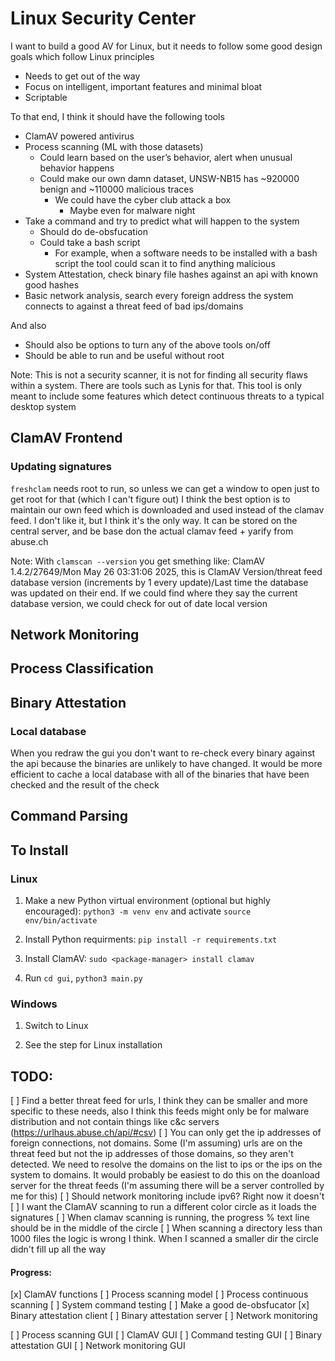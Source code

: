 # Linux Security Center

I want to build a good AV for Linux, but it needs to follow some good design goals which follow Linux principles

- Needs to get out of the way
- Focus on intelligent, important features and minimal bloat
- Scriptable

To that end, I think it should have the following tools

- ClamAV powered antivirus
- Process scanning (ML with those datasets)
    - Could learn based on the user’s behavior, alert when unusual behavior happens
    - Could make our own damn dataset, UNSW-NB15 has ~920000 benign and ~110000 malicious traces
        - We could have the cyber club attack a box
            - Maybe even for malware night
- Take a command and try to predict what will happen to the system
    - Should do de-obsfucation
    - Could take a bash script
        - For example, when a software needs to be installed with a bash script the tool could scan it to find anything malicious
- System Attestation, check binary file hashes against an api with known good hashes
- Basic network analysis, search every foreign address the system connects to against a threat feed of bad ips/domains

And also

- Should also be options to turn any of the above tools on/off
- Should be able to run and be useful without root

Note: This is not a security scanner, it is not for finding all security flaws within a system. There are tools such as Lynis for that. This tool is only meant to include some features which detect continuous threats to a typical desktop system

## ClamAV Frontend

### Updating signatures

`freshclam` needs root to run, so unless we can get a window to open just to get root for that (which I can't figure out) I think the best option is to maintain our own feed which is downloaded and used instead of the clamav feed. I don't like it, but I think it's the only way. It can be stored on the central server, and be base don the actual clamav feed + yarify from abuse.ch

Note: With `clamscan --version` you get smething like: ClamAV 1.4.2/27649/Mon May 26 03:31:06 2025, this is ClamAV Version/threat feed database version (increments by 1 every update)/Last time the database was updated on their end. If we could find where they say the current database version, we could check for out of date local version

## Network Monitoring

## Process Classification

## Binary Attestation

### Local database

When you redraw the gui you don't want to re-check every binary against the api because the binaries are unlikely to have changed. It would be more efficient to cache a local database with all of the binaries that have been checked and the result of the check

## Command Parsing

## To Install

### Linux

1. Make a new Python virtual environment (optional but highly encouraged): `python3 -m venv env` and activate `source env/bin/activate`

2. Install Python requirments: `pip install -r requirements.txt`

3. Install ClamAV: `sudo <package-manager> install clamav`

4. Run `cd gui`, `python3 main.py`

### Windows

1. Switch to Linux

2. See the step for Linux installation

## TODO:

[ ] Find a better threat feed for urls, I think they can be smaller and more specific to these needs, also I think this feeds might only be for malware distribution and not contain things like c&c servers (https://urlhaus.abuse.ch/api/#csv)
[ ] You can only get the ip addresses of foreign connections, not domains. Some (I'm assuming) urls are on the threat feed but not the ip addresses of those domains, so they aren't detected. We need to resolve the domains on the list to ips or the ips on the system to domains. It would probably be easiest to do this on the doanload server for the threat feeds (I'm assuming there will be a server controlled by me for this)
[ ] Should network monitoring include ipv6? Right now it doesn't
[ ] I want the ClamAV scanning to run a different color circle as it loads the signatures
[ ] When clamav scanning is running, the progress % text line should be in the middle of the circle
[ ] When scanning a directory less than 1000 files the logic is wrong I think. When I scanned a smaller dir the circle didn't fill up all the way

#### Progress:

[x] ClamAV functions
[ ] Process scanning model
[ ] Process continuous scanning
[ ] System command testing
[ ] Make a good de-obsfucator
[x] Binary attestation client
[ ] Binary attestation server
[ ] Network monitoring

[ ] Process scanning GUI
[ ] ClamAV GUI
[ ] Command testing GUI
[ ] Binary attestation GUI
[ ] Network monitoring GUI
